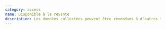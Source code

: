 ```yaml
---
category: access
name: Disponible à la revente
description: Les données collectées peuvent être revendues à d'autres tiers.
---
```


